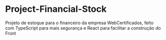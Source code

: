 # Project-Financial-Stock
 Projeto de estoque para o financeiro da empresa WebCertificados, feito com TypeScript para mais segurança e React para facilitar a construção do Front
